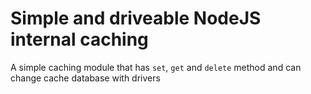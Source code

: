 # Simple and driveable NodeJS internal caching


A simple caching module that has `set`, `get` and `delete` method and can change cache database with drivers